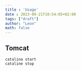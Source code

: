 ```yaml
---
title : 'Usage'
date : 2023-09-21T10:54:05+02:00
tags: ["draft"]
author: "Leon"
math: false
---
```


## Tomcat

```shell
catalina start
cataline stop
```

